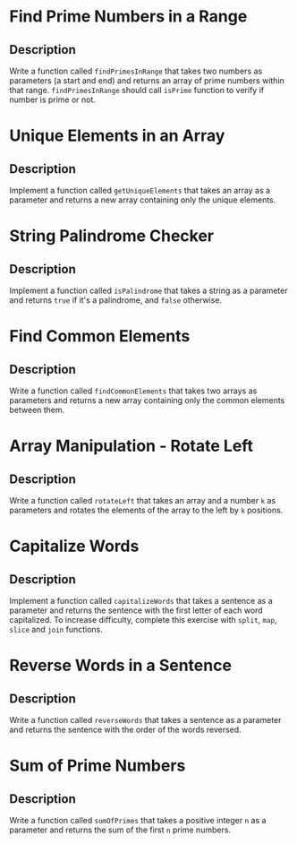 # Find Prime Numbers in a Range
## Description
Write a function called `findPrimesInRange` that takes two numbers as parameters (a start and end) and returns an array of prime numbers within that range. `findPrimesInRange` should call `isPrime` function to verify if number is prime or not.

# Unique Elements in an Array
## Description
Implement a function called `getUniqueElements` that takes an array as a parameter and returns a new array containing only the unique elements.

# String Palindrome Checker
## Description
Implement a function called `isPalindrome` that takes a string as a parameter and returns `true` if it's a palindrome, and `false` otherwise.

# Find Common Elements
## Description 
Write a function called `findCommonElements` that takes two arrays as parameters and returns a new array containing only the common elements between them.

# Array Manipulation - Rotate Left
## Description
Write a function called `rotateLeft` that takes an array and a number `k` as parameters and rotates the elements of the array to the left by `k` positions.

# Capitalize Words
## Description
Implement a function called `capitalizeWords` that takes a sentence as a parameter and returns the sentence with the first letter of each word capitalized.
To increase difficulty, complete this exercise with `split`, `map`, `slice` and `join` functions.

# Reverse Words in a Sentence
## Description
Write a function called `reverseWords` that takes a sentence as a parameter and returns the sentence with the order of the words reversed.

# Sum of Prime Numbers
## Description
Write a function called `sumOfPrimes` that takes a positive integer `n` as a parameter and returns the sum of the first `n` prime numbers.